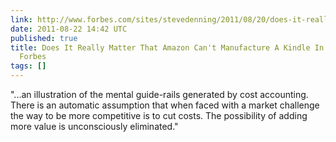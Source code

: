 ```yaml
---
link: http://www.forbes.com/sites/stevedenning/2011/08/20/does-it-really-matter-that-amazon-cant-manufacture-a-kindle-in-the-usa/
date: 2011-08-22 14:42 UTC
published: true
title: Does It Really Matter That Amazon Can't Manufacture A Kindle In the USA? -
  Forbes
tags: []
---
```


"...an illustration of the mental guide-rails generated by cost accounting. There is an automatic assumption that when faced with a market challenge the way to be more competitive is to cut costs. The possibility of adding more value is unconsciously eliminated."
